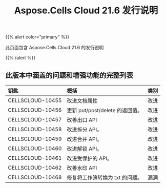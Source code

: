 ﻿---
title: Aspose.Cells Cloud 21.6 发行说明
second_title: Aspose.Cells Cloud Documen
type: docs
url: /zh/aspose-cells-cloud-21-6-release-notes/
description: Aspose.Cells Cloud 支持Excel 创建、转换、合并、拆分、保护、内部对象操作等
weight: 66
---
{{% alert color="primary" %}} 

此页面包含 Aspose.Cells Cloud 21.6 的发行说明

{{% /alert %}} 
## **此版本中涵盖的问题和增强功能的完整列表**

|**钥匙**|**概括**|**类别**|
|:- |:- |:- |
|CELLSCLOUD-10455 |改进文档属性|改进|
|CELLSCLOUD-10456 |更新 put/post/delete 的返回值。|改进|
|CELLSCLOUD-10457 |改善出口 API|改进|
|CELLSCLOUD-10458 |改进拆分 API。|改进|
|CELLSCLOUD-10459 |改进合并 API。|改进|
|CELLSCLOUD-10460 |改进解锁 API。|改进|
|CELLSCLOUD-10461 |改进受保护的 API。|改进|
|CELLSCLOUD-10462 |改善水印 API|改进|
|CELLSCLOUD-10468 |修复将工作簿转换为 txt 的问题。|漏洞|


